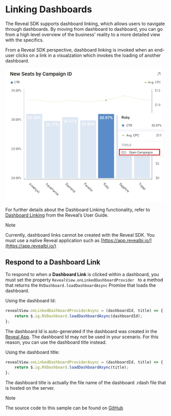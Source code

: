 # Linking Dashboards

The Reveal SDK supports dashboard linking, which allows users to navigate through dashboards. By moving from dashboard to dashboard, you can go from a high level overview of the business' reality to a more detailed view with the specifics.

From a Reveal SDK perspective, dashboard linking is invoked when an end-user clicks on a link in a visualzation which invokes the loading of another dashboard.

![](images/linking-open-campaigns.jpg)

For further details about the Dashboard Linking functionality, refer to [Dashboard Linking](../dashboards/dashboard-linking.md) from the Reveal’s User Guide.

> [!NOTE]
> Currently, dashboard links cannot be created with the Reveal SDK. You must use a native Reveal application such as [https://app.revealbi.io/](https://app.revealbi.io/)

## Respond to a Dashboard Link

To respond to when a **Dashboard Link** is clicked within a dashboard, you must set the property `RevealView.onLinkedDashboardProvider ` to a method that returns the `RVDashboard.loadDashboardAsync` Promise that loads the dashboard.

Using the dashboard Id:
```javascript
revealView.onLinkedDashboardProviderAsync = (dashboardId, title) => {
    return $.ig.RVDashboard.loadDashboardAsync(dashboardId);
};
```

The dashboard Id is auto-generated if the dashboard was created in the [Reveal App](https://app.revealbi.io/). The dashboard Id may not be used in your scenario. For this reason, you can use the dashboard title instead.

Using the dashboard title:
```javascript
revealView.onLinkedDashboardProviderAsync = (dashboardId, title) => {
    return $.ig.RVDashboard.loadDashboardAsync(title);
};
```

The dashboard title is actually the file name of the dashboard .rdash file that is hosted on the server.

> [!NOTE]
> The source code to this sample can be found on [GitHub](https://github.com/RevealBi/sdk-samples-javascript/tree/master/LinkingDashboards)